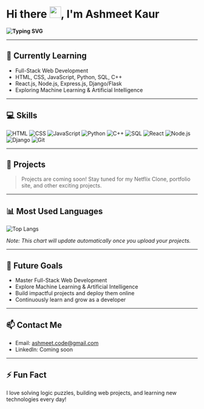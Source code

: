# Hi there <img src="https://media.giphy.com/media/hvRJCLFzcasrR4ia7z/giphy.gif" width="30px">, I'm Ashmeet Kaur

**<img src="https://readme-typing-svg.herokuapp.com?font=Fira+Code&size=22&duration=3000&pause=500&color=00BFFF&center=true&vCenter=true&width=600&lines=Aspiring+Full-Stack+Developer;Passionate+about+building+innovative+projects" alt="Typing SVG"/>**


---

## 🌱 Currently Learning
- Full-Stack Web Development
- HTML, CSS, JavaScript, Python, SQL, C++
- React.js, Node.js, Express.js, Django/Flask
- Exploring Machine Learning & Artificial Intelligence  

---

## 💻 Skills

![HTML](https://img.shields.io/badge/HTML-E34F26?style=for-the-badge&logo=html5&logoColor=white)
![CSS](https://img.shields.io/badge/CSS-1572B6?style=for-the-badge&logo=css3&logoColor=white)
![JavaScript](https://img.shields.io/badge/JavaScript-F7DF1E?style=for-the-badge&logo=javascript&logoColor=black)
![Python](https://img.shields.io/badge/Python-3776AB?style=for-the-badge&logo=python&logoColor=white)
![C++](https://img.shields.io/badge/C++-00599C?style=for-the-badge&logo=cplusplus&logoColor=white)
![SQL](https://img.shields.io/badge/SQL-0064A5?style=for-the-badge&logo=mysql&logoColor=white)
![React](https://img.shields.io/badge/React-61DAFB?style=for-the-badge&logo=react&logoColor=black)
![Node.js](https://img.shields.io/badge/Node.js-339933?style=for-the-badge&logo=nodedotjs&logoColor=white)
![Django](https://img.shields.io/badge/Django-092E20?style=for-the-badge&logo=django&logoColor=white)
![Git](https://img.shields.io/badge/Git-F05032?style=for-the-badge&logo=git&logoColor=white)

---

## 🚀 Projects

> Projects are coming soon! Stay tuned for my Netflix Clone, portfolio site, and other exciting projects.  

---

## 📊 Most Used Languages

![Top Langs](https://github-readme-stats.vercel.app/api/top-langs/?username=ashcodeshub&layout=compact&theme=tokyonight)

*Note: This chart will update automatically once you upload your projects.*  

---

## 🎯 Future Goals
- Master Full-Stack Web Development
- Explore Machine Learning & Artificial Intelligence
- Build impactful projects and deploy them online
- Continuously learn and grow as a developer  

---

## 📫 Contact Me
- Email: [ashmeet.code@gmail.com](mailto:ashmeet.code@gmail.com)
- LinkedIn: Coming soon  

---

## ⚡ Fun Fact
I love solving logic puzzles, building web projects, and learning new technologies every day!
